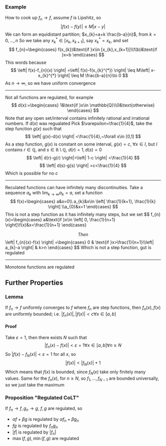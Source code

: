 


### Example
How to cook up $f_{n}\to f$, assume $f$ is Lipshitz, so 
$$
\left| f(x)-f(y) \right| \leq M\left| x-y\right| 
$$
We can form an equidistant partition; $x_{k}=a+k \frac{b-a}{n}$, from $k=0,\dots,n$
So we take any $x_{k}^{*}\in[x_{k},x_{k+1}]$, say $x_{k}^{*}=x_{k}$, and set
$$
f_{n}=\begin{cases}
f(x_{k})&\text{if }x\in [x_{k},x_{k+1}]\\f(b)&\text{if }x=b
\end{cases}
$$
This words because
$$
\left| f(x)-f_{n}(x) \right| =\left| f(x)-f(x_{k}^{*}) \right| \leq M\left| x-x_{k}^{*} \right| \leq M  \frac{b-a}{n}\to 0
$$
As $n\to \infty$, so we have uniform convergence
___
Not all functions are regulated, for example
$$
d(x):=\begin{cases}
1&\text{if }x\in \mathbb{Q}\\0&\text{otherwise}
\end{cases}
$$
Note that any open set/interval contains infinitely rational and irrational numbers. If $d(x)$ was regualated
Pick $\varepsilon=\frac{1}{4}$, take the step function $g(x)$ such that
$$
\left| g(x)-d(x) \right| <\frac{1}{4},~\forall x\in [0,1]
$$
As a step function, $g(x)$ is constant on some interval, $g(x)=c,~\forall x\in I$, but $I$ contains $r\in\mathbb{Q}$, and $s \in\mathbb{R}\setminus \mathbb{Q}$, $d(r)=1,d(s)=0$
$$
\left| d(r)-g(r) \right|=\left| 1-c \right| <\frac{1}{4} 
$$
$$
 \left| d(s)-g(s) \right| =c<\frac{1}{4}
$$
Which is possible for no $c$
___
Reculated functions can have infinitely many discontinuities. Take a sequence $a_{k}$ with $\lim_{ k \to \infty }a_{k}=a$, set a function
$$
f(x)=\begin{cases}
a&x=0\\ a_{k}&x\in \left[ \frac{1}{k+1},  \frac{1}{k} \right]
\\a_{0}&x=1
\end{cases}
$$
This is not a step function as it has infinitely many steps, but we set
$$
f_{n}(x)=\begin{cases}
a&\text{if }x\in \left[ 0,  \frac{1}{n+1} \right]\\f(x)&x<\frac{1}{n+1}
\end{cases}

$$
Then
$$
\left| f_{n}(x)-f(x) \right| =\begin{cases}
0 & \text{if }x>\frac{1}{n+1}\\\left| a_{k}-a \right|   & k>n
\end{cases}
$$
Which is not a step function, gut is regulated
___
Monotone functions are regulated
## Further Properties
### Lemma
If $f_{n}\to f$ uniformly converges to $f$ where $f_{n}$ are step functions, then $f_{n}(x),f(x)$ are uniformly bounded; i.e. $\left| f_{n}(x) \right|,\left| f(x) \right|<c\forall x\in[a,b]$
#### Proof
Take $\varepsilon=1$, then there exists $N$ such that 
$$
\left| f_{n}(x)-f(x) \right|<\varepsilon=1\forall x\in[a,b]\forall n\geq N
$$
So $\left| f(x)-f_{N}(x) \right|<\varepsilon=1$ for all $x$, so
$$
\left| f(x) \right| <\left| f_{N}(x) \right| +1
$$
Which means that $f(x)$ is bounded, since $f_{N}(x)$ take only finitely many values. Same for the $f_{n}(x)$, for $n\geq N$, so $f_{1},\dots,f_{N-1}$ are bounded universally, so we just take the maximum
### Proposition "Regulated CoLT"
If $f_{n}\to f,g_{n}\to g$, $f,g$ are regulated, so
- $\alpha f+\beta g$ is regulated by $\alpha f_{n}+\beta g_{n}$
- $fg$ is regulated by $f_{n}g_{n}$
- $\left| f \right|$ is regulated by $\left| f_{n} \right|$
- $\max(f,g),\min(f,g)$ are regulated
